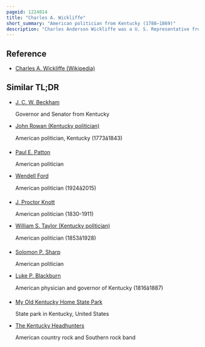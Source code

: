 ```yaml
---
pageid: 1224014
title: "Charles A. Wickliffe"
short_summary: "American politician from Kentucky (1788–1869)"
description: "Charles Anderson Wickliffe was a U. S. Representative from Kentucky. He also served as Speaker of the Kentucky House of Representatives, the 14th Governor of Kentucky, and was appointed Postmaster General by President John Tyler. Though he consistently identified with the Whig Party he was politically independent and often had Differences of Opinion with whig Founder and fellow kentuckian Henry Clay."
---
```


## Reference

- [Charles A. Wickliffe (Wikipedia)](https://en.wikipedia.org/?curid=1224014)

## Similar TL;DR

- [J. C. W. Beckham](/tldr/en/j-c-w-beckham)

  Governor and Senator from Kentucky

- [John Rowan (Kentucky politician)](/tldr/en/john-rowan-kentucky-politician)

  American politician, Kentucky (1773â1843)

- [Paul E. Patton](/tldr/en/paul-e-patton)

  American politician

- [Wendell Ford](/tldr/en/wendell-ford)

  American politician (1924â2015)

- [J. Proctor Knott](/tldr/en/j-proctor-knott)

  American politician (1830-1911)

- [William S. Taylor (Kentucky politician)](/tldr/en/william-s-taylor-kentucky-politician)

  American politician (1853â1928)

- [Solomon P. Sharp](/tldr/en/solomon-p-sharp)

  American politician

- [Luke P. Blackburn](/tldr/en/luke-p-blackburn)

  American physician and governor of Kentucky (1816â1887)

- [My Old Kentucky Home State Park](/tldr/en/my-old-kentucky-home-state-park)

  State park in Kentucky, United States

- [The Kentucky Headhunters](/tldr/en/the-kentucky-headhunters)

  American country rock and Southern rock band
